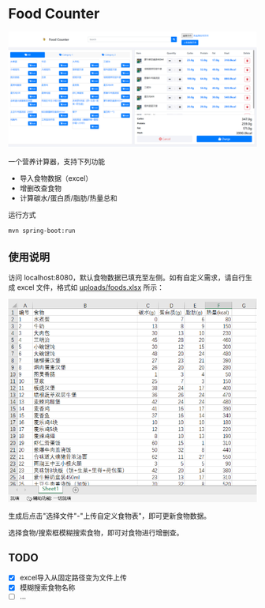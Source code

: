 # Food Counter

![img.png](images/img2.png)

一个营养计算器，支持下列功能
- 导入食物数据（excel）
- 增删改查食物
- 计算碳水/蛋白质/脂肪/热量总和

运行方式
```
mvn spring-boot:run
```

## 使用说明

访问 localhost:8080，默认食物数据已填充至左侧。如有自定义需求，请自行生成 excel 文件，格式如 [uploads/foods.xlsx](uploads/foods.xlsx) 所示：

![foods.xlsx](images/foods_excel.png)

生成后点击"选择文件"-"上传自定义食物表"，即可更新食物数据。

选择食物/搜索框模糊搜索食物，即可对食物进行增删查。


## TODO

- [x] excel导入从固定路径变为文件上传
- [x] 模糊搜索食物名称
- [ ] ...